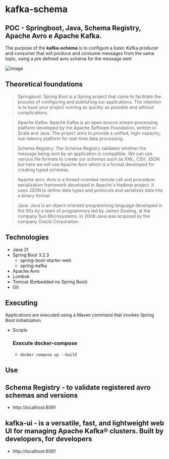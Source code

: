 # kafka-schema
## POC - Springboot, Java, Schema Registry, Apache Avro e Apache Kafka.
The purpose of the **kafka-schema** is to configure a basic Kafka producer and consumer that will produce and consume messages from the same topic, using a pre defined avro schema for the message sent

![image](https://github.com/rmcarvalhoo/kafka-schema/assets/3673048/bcfe4dc1-de56-43a8-9e29-881d0d65a0ff)


## Theoretical foundations

> Springboot: Spring Boot is a Spring project that came to facilitate the process of configuring and publishing our applications. The intention is to have your project running as quickly as possible and without complications.

> Apache Kafka: Apache Kafka is an open-source stream processing platform developed by the Apache Software Foundation, written in Scala and Java. The project aims to provide a unified, high-capacity, low-latency platform for real-time data processing.

> Schema Registry: The Schema Registry validates whether the message being sent by an application is compatible. We can use various file formats to create our schemas such as XML, CSV, JSON but here we will use Apache Avro which is a format developed for creating typed schemas.

> Apache avro: Avro is a thread-oriented remote call and procedure serialization framework developed in Apache's Hadoop project. It uses JSON to define data types and protocols and serializes data into a binary format.

> Java: Java is an object-oriented programming language developed in the 90s by a team of programmers led by James Gosling, at the company Sun Microsystems. In 2008 Java was acquired by the company Oracle Corporation.

## Technologies
- Java 21
- Spring Boot 3.2.3
    - spring-boot-starter-web
    - spring-kafka
- Apache Avro
- Lombok
- Tomcat (Embedded no Spring Boot)
- Git

## Executing

Applications are executed using a Maven command that invokes Spring Boot initialization.

- Scripts
  ### Execute docker-compose
    - ```docker compose up --build```

## Use
## Schema Registry - to validate registered avro schemas and versions
  - http://localhost:8091
 
## kafka-ui -  is a versatile, fast, and lightweight web UI for managing Apache Kafka® clusters. Built by developers, for developers
  - http://localhost:8081  
